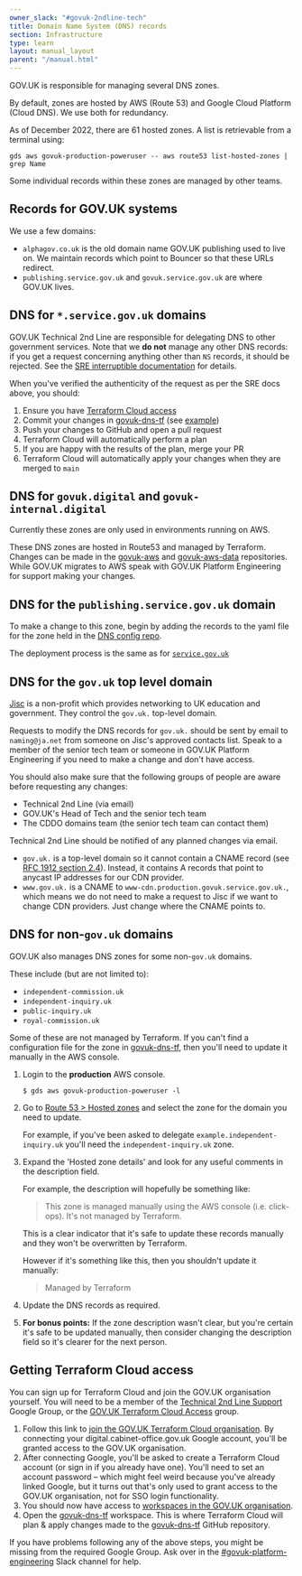 ```yaml
---
owner_slack: "#govuk-2ndline-tech"
title: Domain Name System (DNS) records
section: Infrastructure
type: learn
layout: manual_layout
parent: "/manual.html"
---
```


GOV.UK is responsible for managing several DNS zones.

By default, zones are hosted by AWS (Route 53) and Google Cloud Platform (Cloud DNS). We use both for redundancy.

As of December 2022, there are 61 hosted zones. A list is retrievable from a terminal using:

```
gds aws govuk-production-poweruser -- aws route53 list-hosted-zones | grep Name
```

Some individual records within these zones are managed by other teams.

## Records for GOV.UK systems

We use a few domains:

- `alphagov.co.uk` is the old domain name GOV.UK publishing used to live on.
  We maintain records which point to Bouncer so that these URLs redirect.
- `publishing.service.gov.uk` and `govuk.service.gov.uk` are where GOV.UK lives.

## DNS for `*.service.gov.uk` domains

GOV.UK Technical 2nd Line are responsible for delegating DNS to other government services.
Note that we __do not__ manage any other DNS records: if you get a request concerning anything other than `NS` records, it should be rejected. See the [SRE interruptible documentation](https://docs.google.com/document/d/1QzxwlN9-HoewVlyrOhFRZYc1S0zX-pd97igY8__ZLAo/edit#heading=h.wg0s4ugkpdpc) for details.

When you've verified the authenticity of the request as per the SRE docs above, you should:

1. Ensure you have [Terraform Cloud access](#getting-terraform-cloud-access)
1. Commit your changes in [govuk-dns-tf][] (see [example](https://github.com/alphagov/govuk-dns-tf/pull/14))
1. Push your changes to GitHub and open a pull request
1. Terraform Cloud will automatically perform a plan
1. If you are happy with the results of the plan, merge your PR
1. Terraform Cloud will automatically apply your changes when they are merged to `main`

## DNS for `govuk.digital` and `govuk-internal.digital`

Currently these zones are only used in environments running on AWS.

These DNS zones are hosted in Route53 and managed by Terraform. Changes can be
made in the [govuk-aws](https://github.com/alphagov/govuk-aws/) and
[govuk-aws-data](https://github.com/alphagov/govuk-aws-data/) repositories.
While GOV.UK migrates to AWS speak with GOV.UK Platform Engineering for support
making your changes.

## DNS for the `publishing.service.gov.uk` domain

To make a change to this zone, begin by adding the records to the yaml file for
the zone held in the [DNS config repo](https://github.com/alphagov/govuk-dns-tf).

The deployment process is the same as for [`service.gov.uk`](#dns-for-service-gov-uk-domains)

## DNS for the `gov.uk` top level domain

[Jisc](https://www.jisc.ac.uk/) is a non-profit which provides networking to
UK education and government. They control the `gov.uk.` top-level domain.

Requests to modify the DNS records for `gov.uk.` should be sent by
email to `naming@ja.net` from someone on Jisc's approved contacts
list. Speak to a member of the senior tech team or someone in
GOV.UK Platform Engineering if you need to make a change and don't have
access.

You should also make sure that the following groups of people are aware before
requesting any changes:

- Technical 2nd Line (via email)
- GOV.UK's Head of Tech and the senior tech team
- The CDDO domains team (the senior tech team can contact them)

Technical 2nd Line should be notified of any planned changes via email.

- `gov.uk.` is a top-level domain so it cannot contain a CNAME record
  (see [RFC 1912 section 2.4](https://tools.ietf.org/html/rfc1912#section-2.4)).
  Instead, it contains A records that point to anycast IP addresses for our CDN provider.
- `www.gov.uk.` is a CNAME to `www-cdn.production.govuk.service.gov.uk.`, which means we
  do not need to make a request to Jisc if we want to change CDN providers. Just change where
  the CNAME points to.

## DNS for non-`gov.uk` domains

GOV.UK also manages DNS zones for some non-`gov.uk` domains.

These include (but are not limited to):

- `independent-commission.uk`
- `independent-inquiry.uk`
- `public-inquiry.uk`
- `royal-commission.uk`

Some of these are not managed by Terraform. If you can't find a configuration file for the zone in [govuk-dns-tf][], then you'll need to update it manually in the AWS console.

1. Login to the **production** AWS console.

    ```
    $ gds aws govuk-production-poweruser -l
    ```

2. Go to [Route 53 > Hosted zones](https://us-east-1.console.aws.amazon.com/route53/v2/hostedzones) and select the zone for the domain you need to update.

    For example, if you've been asked to delegate `example.independent-inquiry.uk` you'll need the `independent-inquiry.uk` zone.

3. Expand the 'Hosted zone details' and look for any useful comments in the description field.

    For example, the description will hopefully be something like:

    > This zone is managed manually using the AWS console (i.e. click-ops). It's not managed by Terraform.

    This is a clear indicator that it's safe to update these records manually and they won't be overwritten by Terraform.

    However if it's something like this, then you shouldn't update it manually:

    > Managed by Terraform

4. Update the DNS records as required.
5. **For bonus points:** If the zone description wasn't clear, but you're certain it's safe to be updated manually, then consider changing the description field so it's clearer for the next person.

## Getting Terraform Cloud access

You can sign up for Terraform Cloud and join the GOV.UK organisation yourself. You will need to be a member of the [Technical 2nd Line Support](https://groups.google.com/a/digital.cabinet-office.gov.uk/g/2nd-line-support) Google Group, or the [GOV.UK Terraform Cloud Access](https://groups.google.com/a/digital.cabinet-office.gov.uk/g/GOV.UK_Terraform_Cloud_Access/members) group.

1. Follow this link to [join the GOV.UK Terraform Cloud organisation](https://accounts.google.com/o/saml2/initsso?idpid=C01ppujwc&spid=738388265440&forceauthn=false). By connecting your digital.cabinet-office.gov.uk Google account, you'll be granted access to the GOV.UK organisation.
2. After connecting Google, you'll be asked to create a Terraform Cloud account (or sign in if you already have one). You'll need to set an account password – which might feel weird because you've already linked Google, but it turns out that's only used to grant access to the GOV.UK organisation, not for SSO login functionality.
3. You should now have access to [workspaces in the GOV.UK organisation](https://app.terraform.io/app/govuk/workspaces).
4. Open the [govuk-dns-tf][govuk-dns-tf-cloud] workspace. This is where Terraform Cloud will plan & apply changes made to the [govuk-dns-tf][] GitHub repository.

If you have problems following any of the above steps, you might be missing from the required Google Group. Ask over in the [#govuk-platform-engineering](https://gds.slack.com/channels/govuk-platform-engineering) Slack channel for help.

[govuk-dns-tf]: https://github.com/alphagov/govuk-dns-tf
[govuk-dns-tf-cloud]: https://app.terraform.io/app/govuk/workspaces/govuk-dns-tf
